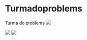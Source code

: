 # Turmadoproblems
Turma do problems
![](https://media1.tenor.com/m/hFvfHtYySfcAAAAC/inside-out-joy.gif)

![](https://media.tenor.com/esaUIyWvOe4AAAAM/anxiety-inside-out.gif)
![](https://media.tenor.com/3ZquVuP7pZwAAAAi/rascal-no-problem.gif)

